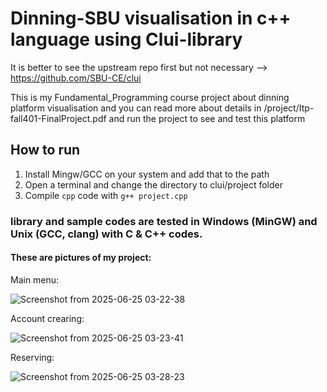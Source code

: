 # Dinning-SBU visualisation in c++ language using Clui-library
It is better to see the upstream repo first but not necessary --> https://github.com/SBU-CE/clui

This is my Fundamental_Programming course project about dinning platform visualisation and you can read more about details in /project/Itp-fall401-FinalProject.pdf and run the project to see and test this platform


## How to run 
1. Install Mingw/GCC on your system and add that to the path
2. Open a terminal and change the directory to clui/project folder 
3. Compile `cpp` code with `g++ project.cpp`

### library and sample codes are tested in Windows (MinGW) and Unix (GCC, clang) with C & C++ codes.


#### These are pictures of my project:

Main menu:



![Screenshot from 2025-06-25 03-22-38](https://github.com/user-attachments/assets/fd661360-ca50-4477-8fe5-6937e3fd94c4)




Account crearing:



![Screenshot from 2025-06-25 03-23-41](https://github.com/user-attachments/assets/75bd65ac-b715-49e9-9424-e515c9055d87)




Reserving:



![Screenshot from 2025-06-25 03-28-23](https://github.com/user-attachments/assets/a18dd702-834f-4e2e-8b61-ca7476310c54)



